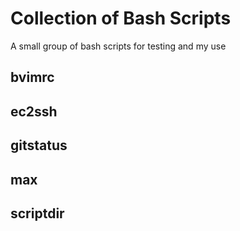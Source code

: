 # Collection of Bash Scripts

A small group of bash scripts for testing and my use

## bvimrc

## ec2ssh

## gitstatus

## max

## scriptdir
